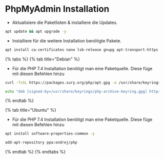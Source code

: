# PhpMyAdmin Installation

* Aktualisiere die Paketlisten & installiere die Updates.

```bash
apt update && apt upgrade -y
```

* Installiere für die weitere Installation benötigte Pakete.

```bash
apt install ca-certificates nano lsb-release gnupg apt-transport-https curl unzip -y
```

{% tabs %}
{% tab title="Debian" %}
* Für die PHP 7.4 Installation benötigt man eine Paketquelle. Diese füge mit diesen Befehlen hinzu
```bash
curl -fsSL https://packages.sury.org/php/apt.gpg -o /usr/share/keyrings/php-archive-keyring.gpg
```
```bash
echo "deb [signed-by=/usr/share/keyrings/php-archive-keyring.gpg] https://packages.sury.org/php/ $(lsb_release -sc) main" > /etc/apt/sources.list.d/php.list
```

{% endtab %}

{% tab title="Ubuntu" %}
* Für die PHP 7.4 Installation benötigt man eine Paketquelle. Diese füge mit diesen Befehlen hinzu
```bash
apt install software-properties-common -y
```
```bash
add-apt-repository ppa:ondrej/php
```

{% endtab %}
{% endtabs %}
